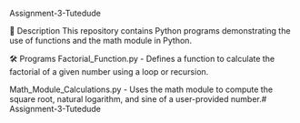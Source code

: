 Assignment-3-Tutedude


📌 Description
This repository contains Python programs demonstrating the use of functions and the math module in Python.

🛠 Programs
Factorial_Function.py - Defines a function to calculate the factorial of a given number using a loop or recursion.

Math_Module_Calculations.py - Uses the math module to compute the square root, natural logarithm, and sine of a user-provided number.# Assignment-3-Tutedude

